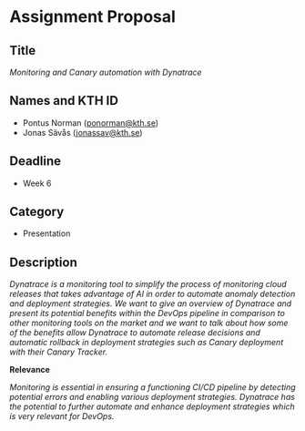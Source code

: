 # Assignment Proposal

## Title

_Monitoring and Canary automation with Dynatrace_

## Names and KTH ID

  - Pontus Norman (ponorman@kth.se)
  - Jonas Sävås (jonassav@kth.se)

## Deadline

- Week 6

## Category

- Presentation

## Description

_Dynatrace is a monitoring tool to simplify the process of monitoring cloud releases that takes advantage of AI in order to automate anomaly detection and deployment strategies. We want to give an overview of Dynatrace and present its potential benefits within the DevOps pipeline in comparison to other monitoring tools on the market and we want to talk about how some of the benefits allow Dynatrace to automate release decisions and automatic rollback in deployment strategies such as Canary deployment with their Canary Tracker._

**Relevance**

_Monitoring is essential in ensuring a functioning CI/CD pipeline by detecting potential errors and enabling various deployment strategies. Dynatrace has the potential to further automate and enhance deployment strategies which is very relevant for DevOps._
